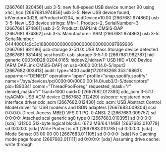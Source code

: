

[2667681.820456] usb 3-5: new full-speed USB device number 90 using xhci_hcd
[2667681.974856] usb 3-5: New USB device found, idVendor=0d28, idProduct=0204, bcdDevice=10.00
[2667681.974860] usb 3-5: New USB device strings: Mfr=1, Product=2, SerialNumber=3
[2667681.974861] usb 3-5: Product: DAPLink CMSIS-DAP
[2667681.974862] usb 3-5: Manufacturer: ARM
[2667681.974863] usb 3-5: SerialNumber: 04440001c9c3c16800000000000000000000000097969906
[2667681.981186] usb-storage 3-5:1.0: USB Mass Storage device detected
[2667681.981445] scsi host0: usb-storage 3-5:1.0
[2667681.982787] hid-generic 0003:0D28:0204.0165: hiddev2,hidraw7: USB HID v1.00 Device [ARM DAPLink CMSIS-DAP] on usb-0000:00:14.0-5/input3
[2667682.003413] audit: type=1400 audit(1720193268.353:16863): apparmor="DENIED" operation="open" profile="snap.spotify.spotify" name="/sys/devices/pci0000:00/0000:00:14.0/usb3/3-5/descriptors" pid=1890341 comm="ThreadPoolForeg" requested_mask="r" denied_mask="r" fsuid=1000 ouid=0
[2667682.012393] cdc_acm 3-5:1.1: ttyACM0: USB ACM device
[2667682.012429] usbcore: registered new interface driver cdc_acm
[2667682.012430] cdc_acm: USB Abstract Control Model driver for USB modems and ISDN adapters
[2667683.009304] scsi 0:0:0:0: Direct-Access     MBED     VFS              0.1  PQ: 0 ANSI: 2
[2667683.009757] sd 0:0:0:0: Attached scsi generic sg0 type 0
[2667683.010395] sd 0:0:0:0: [sda] 131200 512-byte logical blocks: (67.2 MB/64.1 MiB)
[2667683.010779] sd 0:0:0:0: [sda] Write Protect is off
[2667683.010785] sd 0:0:0:0: [sda] Mode Sense: 03 00 00 00
[2667683.011105] sd 0:0:0:0: [sda] No Caching mode page found
[2667683.011111] sd 0:0:0:0: [sda] Assuming drive cache: write through



